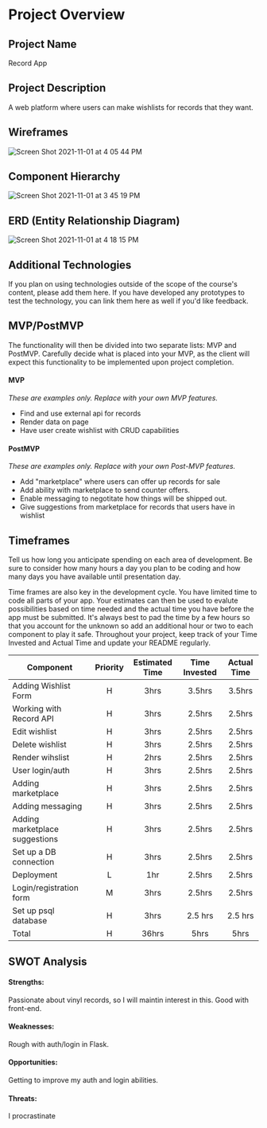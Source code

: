 # Project Overview

## Project Name

Record App

## Project Description

A web platform where users can make wishlists for records that they want.
## Wireframes

![Screen Shot 2021-11-01 at 4 05 44 PM](https://user-images.githubusercontent.com/89033220/139754571-949fdfcb-fc8e-46ad-ae6c-b965fb1f01b7.png)


## Component Hierarchy
![Screen Shot 2021-11-01 at 3 45 19 PM](https://user-images.githubusercontent.com/89033220/139754524-0c765204-a552-4f89-810c-2149678ce3e5.png)


## ERD (Entity Relationship Diagram)
![Screen Shot 2021-11-01 at 4 18 15 PM](https://user-images.githubusercontent.com/89033220/139754539-82e9ad90-1f05-40d6-b5c4-e790f2cd3f18.png)


## Additional Technologies

If you plan on using technologies outside of the scope of the course's content, please add them here. If you have developed any prototypes to test the technology, you can link them here as well if you'd like feedback.

## MVP/PostMVP

The functionality will then be divided into two separate lists: MVP and PostMVP.  Carefully decide what is placed into your MVP, as the client will expect this functionality to be implemented upon project completion.  

#### MVP 
*These are examples only. Replace with your own MVP features.*

- Find and use external api for records
- Render data on page 
- Have user create wishlist with CRUD capabilities

#### PostMVP  
*These are examples only. Replace with your own Post-MVP features.*

- Add "marketplace" where users can offer up records for sale
- Add ability with marketplace to send counter offers. 
- Enable messaging to negotitate how things will be shipped out.
- Give suggestions from marketplace for records that users have in wishlist 


## Timeframes

Tell us how long you anticipate spending on each area of development. Be sure to consider how many hours a day you plan to be coding and how many days you have available until presentation day.

Time frames are also key in the development cycle.  You have limited time to code all parts of your app.  Your estimates can then be used to evalute possibilities based on time needed and the actual time you have before the app must be submitted. It's always best to pad the time by a few hours so that you account for the unknown so add an additional hour or two to each component to play it safe. Throughout your project, keep track of your Time Invested and Actual Time and update your README regularly.

| Component | Priority | Estimated Time | Time Invested | Actual Time |
| --- | :---: |  :---: | :---: | :---: |
| Adding Wishlist Form | H | 3hrs| 3.5hrs | 3.5hrs |
| Working with Record API | H | 3hrs| 2.5hrs | 2.5hrs |
| Edit wishlist | H | 3hrs| 2.5hrs | 2.5hrs |
| Delete wishlist | H | 3hrs| 2.5hrs | 2.5hrs |
| Render wihslist| H | 2hrs| 2.5hrs | 2.5hrs |
| User login/auth | H | 3hrs| 2.5hrs | 2.5hrs |
| Adding marketplace | H | 3hrs| 2.5hrs | 2.5hrs |
| Adding messaging | H | 3hrs| 2.5hrs | 2.5hrs |
| Adding marketplace suggestions | H | 3hrs| 2.5hrs | 2.5hrs |
| Set up a DB connection | H | 3hrs| 2.5hrs | 2.5hrs |
| Deployment | L | 1hr| 2.5hrs | 2.5hrs |
| Login/registration form | M | 3hrs| 2.5hrs | 2.5hrs |
| Set up psql database | H | 3hrs | 2.5 hrs | 2.5 hrs |
| Total | H | 36hrs| 5hrs | 5hrs |

## SWOT Analysis

#### Strengths: 
Passionate about vinyl records, so I will maintin interest in this. Good with front-end.

#### Weaknesses:
Rough with auth/login in Flask.

#### Opportunities:
Getting to improve my auth and login abilities.

#### Threats:
I procrastinate
